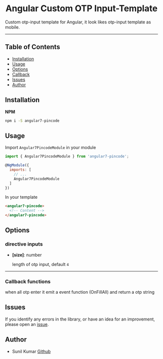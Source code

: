<p align="center">
  <h1 align="center">Angular Custom OTP Input-Template</h1>
</p>

Custom otp-input template for Angular, it look likes otp-input template as mobile.

___

## Table of Contents

- [Installation](#installation)
- [Usage](#usage)
- [Options](#options)
- [Callback](#function)
- [Issues](#issues)
- [Author](#author)

<a name="installation"/>

## Installation

**NPM**

```bash
npm i -S angular7-pincode
```

<a name="usage"/>

## Usage

Import `Angular7PincodeModule` in your module

```js
import { Angular7PincodeModule } from 'angular7-pincode';

@NgModule({
  imports: [
    // ...
    Angular7PincodeModule
  ]
})
```

In your template

```html
<angular7-pincode>
  <!-- Content -->
</angular7-pincode>
```

<a name="options">

## Options

### directive inputs

- **[size]**: number

  length of otp input, default `4`


***

<a name="function"> 

### Callback functions

when all otp enter it emit a event function (OnFillAll) and return a otp string

<a name="issues"/>

## Issues

If you identify any errors in the library, or have an idea for an improvement, please open an [issue](https://github.com/skmahala/angular7-pincode/issues).

<a name="author"/>

## Author

- Sunil Kumar [Github](https://github.com/skmahala)